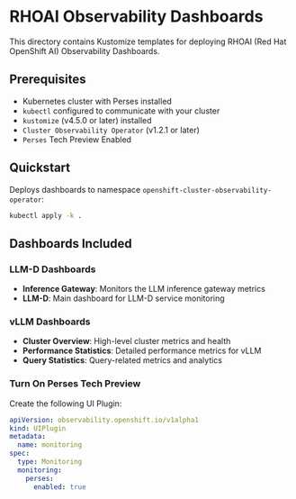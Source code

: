# RHOAI Observability Dashboards

This directory contains Kustomize templates for deploying RHOAI (Red Hat OpenShift AI) Observability Dashboards.

## Prerequisites

- Kubernetes cluster with Perses installed
- `kubectl` configured to communicate with your cluster
- `kustomize` (v4.5.0 or later) installed
- `Cluster Observability Operator` (v1.2.1 or later)
- `Perses` Tech Preview Enabled 

## Quickstart

Deploys dashboards to namespace `openshift-cluster-observability-operator`:

```bash
kubectl apply -k .
```

## Dashboards Included

### LLM-D Dashboards
- **Inference Gateway**: Monitors the LLM inference gateway metrics
- **LLM-D**: Main dashboard for LLM-D service monitoring

### vLLM Dashboards
- **Cluster Overview**: High-level cluster metrics and health
- **Performance Statistics**: Detailed performance metrics for vLLM
- **Query Statistics**: Query-related metrics and analytics

### Turn On Perses Tech Preview

Create the following UI Plugin:

```yaml
apiVersion: observability.openshift.io/v1alpha1
kind: UIPlugin
metadata:
  name: monitoring
spec:
  type: Monitoring
  monitoring:
    perses:
      enabled: true
```